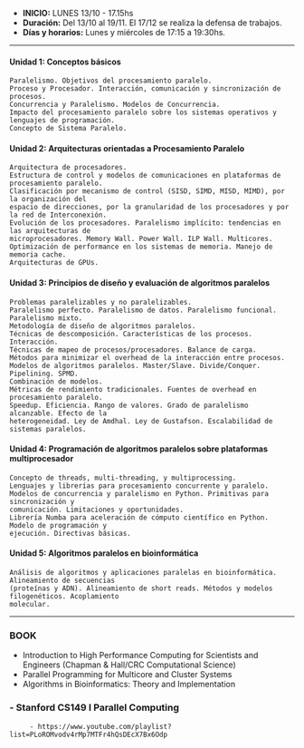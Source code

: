 - **INICIO:** LUNES 13/10 - 17.15hs
- **Duración:**  Del 13/10 al 19/11. El 17/12 se realiza la defensa de trabajos.
- **Días y horarios:** Lunes y miércoles de 17:15 a 19:30hs.
____

#### Unidad 1: Conceptos básicos
    Paralelismo. Objetivos del procesamiento paralelo.
    Proceso y Procesador. Interacción, comunicación y sincronización de procesos.
    Concurrencia y Paralelismo. Modelos de Concurrencia.
    Impacto del procesamiento paralelo sobre los sistemas operativos y lenguajes de programación.
    Concepto de Sistema Paralelo.

####  Unidad 2: Arquitecturas orientadas a Procesamiento Paralelo
    Arquitectura de procesadores.
    Estructura de control y modelos de comunicaciones en plataformas de procesamiento paralelo.
    Clasificación por mecanismo de control (SISD, SIMD, MISD, MIMD), por la organización del
    espacio de direcciones, por la granularidad de los procesadores y por la red de Interconexión.
    Evolución de los procesadores. Paralelismo implícito: tendencias en las arquitecturas de
    microprocesadores. Memory Wall. Power Wall. ILP Wall. Multicores.
    Optimización de performance en los sistemas de memoria. Manejo de memoria cache.
    Arquitecturas de GPUs.

#### Unidad 3: Principios de diseño y evaluación de algoritmos paralelos
    Problemas paralelizables y no paralelizables.
    Paralelismo perfecto. Paralelismo de datos. Paralelismo funcional. Paralelismo mixto.
    Metodología de diseño de algoritmos paralelos.
    Técnicas de descomposición. Características de los procesos. Interacción.
    Técnicas de mapeo de procesos/procesadores. Balance de carga.
    Métodos para minimizar el overhead de la interacción entre procesos.
    Modelos de algoritmos paralelos. Master/Slave. Divide/Conquer. Pipelining. SPMD.
    Combinación de modelos.
    Métricas de rendimiento tradicionales. Fuentes de overhead en procesamiento paralelo.
    Speedup. Eficiencia. Rango de valores. Grado de paralelismo alcanzable. Efecto de la
    heterogeneidad. Ley de Amdhal. Ley de Gustafson. Escalabilidad de sistemas paralelos.

#### Unidad 4: Programación de algoritmos paralelos sobre plataformas multiprocesador
    Concepto de threads, multi-threading, y multiprocessing.
    Lenguajes y librerías para procesamiento concurrente y paralelo.
    Modelos de concurrencia y paralelismo en Python. Primitivas para sincronización y
    comunicación. Limitaciones y oportunidades.
    Librería Numba para aceleración de cómputo científico en Python. Modelo de programación y
    ejecución. Directivas básicas.

#### Unidad 5: Algoritmos paralelos en bioinformática
    Análisis de algoritmos y aplicaciones paralelas en bioinformática. Alineamiento de secuencias
    (proteínas y ADN). Alineamiento de short reads. Métodos y modelos filogenéticos. Acoplamiento
    molecular.
_____

### BOOK

- Introduction to High Performance Computing for Scientists and Engineers (Chapman & Hall/CRC Computational Science)
- Parallel Programming for Multicore and Cluster Systems
- Algorithms in Bioinformatics: Theory and Implementation

### - Stanford CS149 I Parallel Computing
         - https://www.youtube.com/playlist?list=PLoROMvodv4rMp7MTFr4hQsDEcX7Bx6Odp
